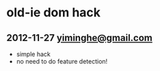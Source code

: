 # old-ie dom hack

## 2012-11-27 yiminghe@gmail.com

 - simple hack
 - no need to do feature detection!